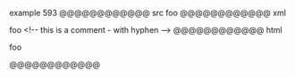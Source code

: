 example 593
@@@@@@@@@@@@ src
foo <!-- this is a
comment - with hyphen -->
@@@@@@@@@@@@ xml
<?xml version="1.0" encoding="UTF-8"?>
<!DOCTYPE document SYSTEM "CommonMark.dtd">
<document xmlns="http://commonmark.org/xml/1.0">
  <paragraph>
    <text>foo </text>
    <html_inline>&lt;!-- this is a
comment - with hyphen --&gt;</html_inline>
  </paragraph>
</document>
@@@@@@@@@@@@ html
<p>foo <!-- this is a
comment - with hyphen --></p>
@@@@@@@@@@@@
